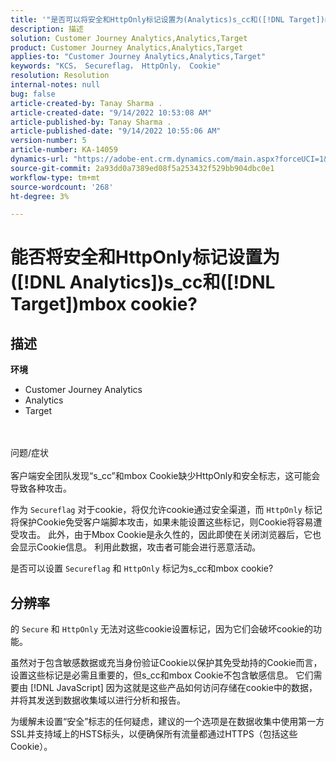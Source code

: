 ```yaml
---
title: '"是否可以将安全和HttpOnly标记设置为(Analytics)s_cc和([!DNL Target])mbox cookie？”'
description: 描述
solution: Customer Journey Analytics,Analytics,Target
product: Customer Journey Analytics,Analytics,Target
applies-to: "Customer Journey Analytics,Analytics,Target"
keywords: "KCS， Secureflag， HttpOnly， Cookie"
resolution: Resolution
internal-notes: null
bug: false
article-created-by: Tanay Sharma .
article-created-date: "9/14/2022 10:53:08 AM"
article-published-by: Tanay Sharma .
article-published-date: "9/14/2022 10:55:06 AM"
version-number: 5
article-number: KA-14059
dynamics-url: "https://adobe-ent.crm.dynamics.com/main.aspx?forceUCI=1&pagetype=entityrecord&etn=knowledgearticle&id=f8741f6a-1b34-ed11-9db1-002248086735"
source-git-commit: 2a93dd0a7389ed08f5a253432f529bb904dbc0e1
workflow-type: tm+mt
source-wordcount: '268'
ht-degree: 3%

---
```


# 能否将安全和HttpOnly标记设置为([!DNL Analytics])s_cc和([!DNL Target])mbox cookie?

## 描述

<b>环境</b>
- Customer Journey Analytics
- Analytics
- Target



<br><br>问题/症状<br><br>
客户端安全团队发现“s_cc”和mbox Cookie缺少HttpOnly和安全标志，这可能会导致各种攻击。

作为 `Secureflag` 对于cookie，将仅允许cookie通过安全渠道，而 `HttpOnly` 标记将保护Cookie免受客户端脚本攻击，如果未能设置这些标记，则Cookie将容易遭受攻击。 此外，由于Mbox Cookie是永久性的，因此即使在关闭浏览器后，它也会显示Cookie信息。 利用此数据，攻击者可能会进行恶意活动。

是否可以设置 `Secureflag` 和 `HttpOnly` 标记为s_cc和mbox cookie?


## 分辨率


的 `Secure` 和 `HttpOnly` 无法对这些cookie设置标记，因为它们会破坏cookie的功能。

虽然对于包含敏感数据或充当身份验证Cookie以保护其免受劫持的Cookie而言，设置这些标记是必需且重要的，但s_cc和mbox Cookie不包含敏感信息。 它们需要由 [!DNL JavaScript] 因为这就是这些产品如何访问存储在cookie中的数据，并将其发送到数据收集域以进行分析和报告。

为缓解未设置“安全”标志的任何疑虑，建议的一个选项是在数据收集中使用第一方SSL并支持域上的HSTS标头，以便确保所有流量都通过HTTPS（包括这些Cookie）。
